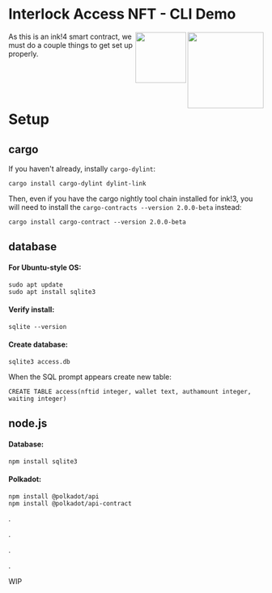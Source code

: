 # Interlock Access NFT - CLI Demo

<img style="top: -10px" align="right" width="150" height="150" src="https://user-images.githubusercontent.com/69293813/211382026-cf3fc80c-4489-4017-b10e-c1cb27c89ae0.png">
<img align="right" width="100" height="100" src="https://user-images.githubusercontent.com/69293813/211380333-f29cd213-f1f5-46c6-8c02-5ba0e15588f0.png">

As this is an ink!4 smart contract, we must do a couple things to get set up properly.

<br>
<br>
<br>

# Setup

## cargo

If you haven't already, instally `cargo-dylint`:
```
cargo install cargo-dylint dylint-link
```
Then, even if you have the cargo nightly tool chain installed for ink!3, you will need to install the `cargo-contracts --version 2.0.0-beta` instead:
```
cargo install cargo-contract --version 2.0.0-beta
```

## database

#### For Ubuntu-style OS:
```
sudo apt update
sudo apt install sqlite3
```

#### Verify install:
```
sqlite --version
```

#### Create database:
```
sqlite3 access.db
```

When the SQL prompt appears create new table:
```
CREATE TABLE access(nftid integer, wallet text, authamount integer, waiting integer)
```

## node.js

#### Database:
```
npm install sqlite3
```
#### Polkadot:
```
npm install @polkadot/api
npm install @polkadot/api-contract
```

.

.

.

.

WIP
